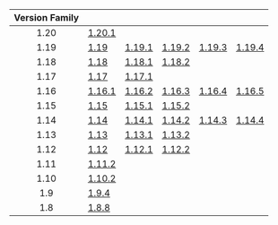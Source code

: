 | Version Family | | | | | |
|:---:|---|---|---|---|---|
| 1.20 | [1.20.1](https://github.com/BaldGang/spigot-build/releases/download/20230822/spigot-1.20.1.jar) | | | | |
| 1.19 | [1.19](https://github.com/BaldGang/spigot-build/releases/download/20230822/spigot-1.19.jar) | [1.19.1](https://github.com/BaldGang/spigot-build/releases/download/20230822/spigot-1.19.1.jar) | [1.19.2](https://github.com/BaldGang/spigot-build/releases/download/20230822/spigot-1.19.2.jar) | [1.19.3](https://github.com/BaldGang/spigot-build/releases/download/20230822/spigot-1.19.3.jar) | [1.19.4](https://github.com/BaldGang/spigot-build/releases/download/20230822/spigot-1.19.4.jar) |
| 1.18 | [1.18](https://github.com/BaldGang/spigot-build/releases/download/20230822/spigot-1.18.jar) | [1.18.1](https://github.com/BaldGang/spigot-build/releases/download/20230822/spigot-1.18.1.jar) | [1.18.2](https://github.com/BaldGang/spigot-build/releases/download/20230822/spigot-1.18.2.jar) | | |
| 1.17 | [1.17](https://github.com/BaldGang/spigot-build/releases/download/20230822/spigot-1.17.jar) | [1.17.1](https://github.com/BaldGang/spigot-build/releases/download/20230822/spigot-1.17.1.jar) | | | |
| 1.16 | [1.16.1](https://github.com/BaldGang/spigot-build/releases/download/20230822/spigot-1.16.1.jar) | [1.16.2](https://github.com/BaldGang/spigot-build/releases/download/20230822/spigot-1.16.2.jar) | [1.16.3](https://github.com/BaldGang/spigot-build/releases/download/20230822/spigot-1.16.3.jar) | [1.16.4](https://github.com/BaldGang/spigot-build/releases/download/20230822/spigot-1.16.4.jar) | [1.16.5](https://github.com/BaldGang/spigot-build/releases/download/20230822/spigot-1.16.5.jar) |
| 1.15 | [1.15](https://github.com/BaldGang/spigot-build/releases/download/20230822/spigot-1.15.jar) | [1.15.1](https://github.com/BaldGang/spigot-build/releases/download/20230822/spigot-1.15.1.jar) | [1.15.2](https://github.com/BaldGang/spigot-build/releases/download/20230822/spigot-1.15.2.jar) | | |
| 1.14 | [1.14](https://github.com/BaldGang/spigot-build/releases/download/20230822/spigot-1.14.jar) | [1.14.1](https://github.com/BaldGang/spigot-build/releases/download/20230822/spigot-1.14.1.jar) | [1.14.2](https://github.com/BaldGang/spigot-build/releases/download/20230822/spigot-1.14.2.jar) | [1.14.3](https://github.com/BaldGang/spigot-build/releases/download/20230822/spigot-1.14.3.jar) | [1.14.4](https://github.com/BaldGang/spigot-build/releases/download/20230822/spigot-1.14.4.jar) |
| 1.13 | [1.13](https://github.com/BaldGang/spigot-build/releases/download/20230822/spigot-1.13.jar) | [1.13.1](https://github.com/BaldGang/spigot-build/releases/download/20230822/spigot-1.13.1.jar) | [1.13.2](https://github.com/BaldGang/spigot-build/releases/download/20230822/spigot-1.13.2.jar) | | |
| 1.12 | [1.12](https://github.com/BaldGang/spigot-build/releases/download/20230822/spigot-1.12.jar) | [1.12.1](https://github.com/BaldGang/spigot-build/releases/download/20230822/spigot-1.12.1.jar) | [1.12.2](https://github.com/BaldGang/spigot-build/releases/download/20230822/spigot-1.12.2.jar) | | |
| 1.11 | [1.11.2](https://github.com/BaldGang/spigot-build/releases/download/20230822/spigot-1.11.2.jar) | | | | |
| 1.10 | [1.10.2](https://github.com/BaldGang/spigot-build/releases/download/20230822/spigot-1.10.2.jar) | | | | |
| 1.9 | [1.9.4](https://github.com/BaldGang/spigot-build/releases/download/20230822/spigot-1.9.4.jar) | | | | |
| 1.8 | [1.8.8](https://github.com/BaldGang/spigot-build/releases/download/20230822/spigot-1.8.8.jar) | | | | |
